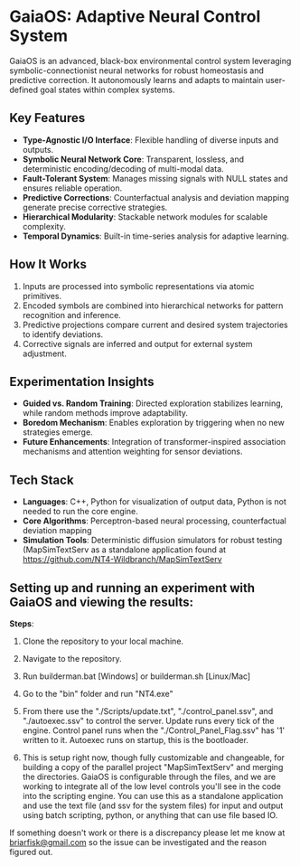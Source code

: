 # GaiaOS: Adaptive Neural Control System

GaiaOS is an advanced, black-box environmental control system leveraging symbolic-connectionist neural networks for robust homeostasis and predictive correction. It autonomously learns and adapts to maintain user-defined goal states within complex systems.

## Key Features
- **Type-Agnostic I/O Interface**: Flexible handling of diverse inputs and outputs.
- **Symbolic Neural Network Core**: Transparent, lossless, and deterministic encoding/decoding of multi-modal data.
- **Fault-Tolerant System**: Manages missing signals with NULL states and ensures reliable operation.
- **Predictive Corrections**: Counterfactual analysis and deviation mapping generate precise corrective strategies.
- **Hierarchical Modularity**: Stackable network modules for scalable complexity.
- **Temporal Dynamics**: Built-in time-series analysis for adaptive learning.

## How It Works
1. Inputs are processed into symbolic representations via atomic primitives.
2. Encoded symbols are combined into hierarchical networks for pattern recognition and inference.
3. Predictive projections compare current and desired system trajectories to identify deviations.
4. Corrective signals are inferred and output for external system adjustment.

## Experimentation Insights
- **Guided vs. Random Training**: Directed exploration stabilizes learning, while random methods improve adaptability.
- **Boredom Mechanism**: Enables exploration by triggering when no new strategies emerge.
- **Future Enhancements**: Integration of transformer-inspired association mechanisms and attention weighting for sensor deviations.

## Tech Stack
- **Languages**: C++, Python for visualization of output data, Python is not needed to run the core engine.
- **Core Algorithms**: Perceptron-based neural processing, counterfactual deviation mapping
- **Simulation Tools**: Deterministic diffusion simulators for robust testing (MapSimTextServ as a standalone application found at https://github.com/NT4-Wildbranch/MapSimTextServ


## Setting up and running an experiment with GaiaOS and viewing the results:

**Steps**:

1. Clone the repository to your local machine.

2. Navigate to the repository.

3. Run builderman.bat [Windows] or builderman.sh [Linux/Mac]

4. Go to the "bin" folder and run "NT4.exe"

5. From there use the "./Scripts/update.txt", "./control_panel.ssv", and "./autoexec.ssv" to control the server. Update runs every tick of the engine. Control panel runs when the "./Control_Panel_Flag.ssv" has '1' written to it. Autoexec runs on startup, this is the bootloader.

6. This is setup right now, though fully customizable and changeable, for building a copy of the parallel project "MapSimTextServ" and merging the directories. GaiaOS is configurable through the files, and we are working to integrate all of the low level controls you'll see in the code into the scripting engine. You can use this as a standalone application and use the text file (and ssv for the system files) for input and output using batch scripting, python, or anything that can use file based IO.

If something doesn't work or there is a discrepancy please let me know at briarfisk@gmail.com so the issue can be investigated and the reason figured out. 